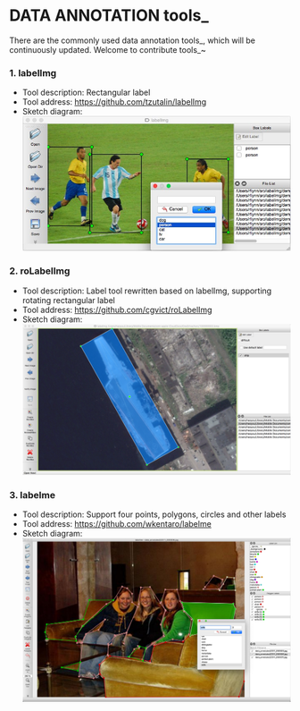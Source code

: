 # DATA ANNOTATION tools_
There are the commonly used data annotation tools_, which will be continuously updated. Welcome to contribute tools_~

### 1. labelImg
- Tool description: Rectangular label
- Tool address:  https://github.com/tzutalin/labelImg
- Sketch diagram:  
![labelimg](../datasets/labelimg.jpg)

### 2. roLabelImg
- Tool description: Label tool rewritten based on labelImg, supporting rotating rectangular label
- Tool address:   https://github.com/cgvict/roLabelImg
- Sketch diagram:  
![roLabelImg](../datasets/roLabelImg.png)

### 3. labelme
- Tool description: Support four points, polygons, circles and other labels
- Tool address:   https://github.com/wkentaro/labelme
- Sketch diagram:  
![labelme](../datasets/labelme.jpg)
